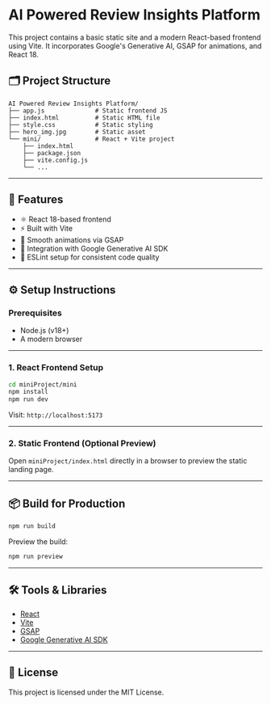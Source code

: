 # AI Powered Review Insights Platform

This project contains a basic static site and a modern React-based frontend using Vite. It incorporates Google's Generative AI, GSAP for animations, and React 18.

## 🗂 Project Structure

```
AI Powered Review Insights Platform/
├── app.js              # Static frontend JS
├── index.html          # Static HTML file
├── style.css           # Static styling
├── hero_img.jpg        # Static asset
└── mini/               # React + Vite project
    ├── index.html
    ├── package.json
    ├── vite.config.js
    └── ...
```

---

## 🚀 Features

- ⚛️ React 18-based frontend
- ⚡ Built with Vite
- 🎨 Smooth animations via GSAP
- 🤖 Integration with Google Generative AI SDK
- 🧹 ESLint setup for consistent code quality

---

## ⚙️ Setup Instructions

### Prerequisites

- Node.js (v18+)
- A modern browser

---

### 1. React Frontend Setup

```bash
cd miniProject/mini
npm install
npm run dev
```

Visit: `http://localhost:5173`

---

### 2. Static Frontend (Optional Preview)

Open `miniProject/index.html` directly in a browser to preview the static landing page.

---

## 📦 Build for Production

```bash
npm run build
```

Preview the build:

```bash
npm run preview
```

---

## 🛠 Tools & Libraries

- [React](https://reactjs.org/)
- [Vite](https://vitejs.dev/)
- [GSAP](https://greensock.com/gsap/)
- [Google Generative AI SDK](https://www.npmjs.com/package/@google/generative-ai)

---

## 📄 License

This project is licensed under the MIT License.
